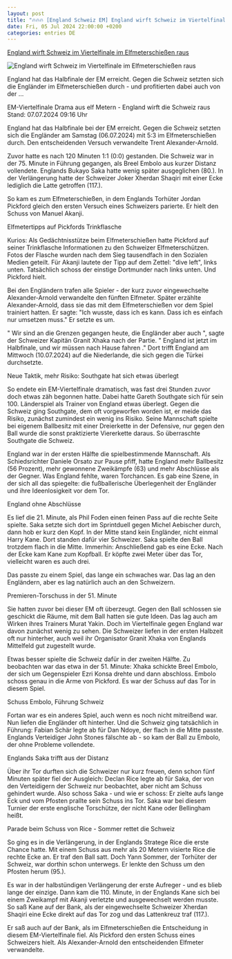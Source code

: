 ```yaml
---
layout: post
title: "🔥🔥🔥 [England Schweiz EM] England wirft Schweiz im Viertelfinale im Elfmeterschießen raus"
date: Fri, 05 Jul 2024 22:00:00 +0200
categories: entries DE
---
```

[England wirft Schweiz im Viertelfinale im Elfmeterschießen raus](https://www.sportschau.de/fussball/uefa-euro-2024/drama-aus-elf-metern-england-wirft-die-schweiz-raus,viertelfinale-england-schweiz-100.html)

![England wirft Schweiz im Viertelfinale im Elfmeterschießen raus](https://images.sportschau.de/image/343c384e-f02a-4f23-b62f-caa1c7c45a55/AAABkIll684/AAABjwnlFvA/16x9-1280/england-jubel-144.jpg)

England hat das Halbfinale der EM erreicht. Gegen die Schweiz setzten sich die Engländer im Elfmeterschießen durch - und profitierten dabei auch von der ...

EM-Viertelfinale Drama aus elf Metern - England wirft die Schweiz raus Stand: 07.07.2024 09:16 Uhr

England hat das Halbfinale bei der EM erreicht. Gegen die Schweiz setzten sich die Engländer am Samstag (06.07.2024) mit 5:3 im Elfmeterschießen durch. Den entscheidenden Versuch verwandelte Trent Alexander-Arnold.

Zuvor hatte es nach 120 Minuten 1:1 (0:0) gestanden. Die Schweiz war in der 75. Minute in Führung gegangen, als Breel Embolo aus kurzer Distanz vollendete. Englands Bukayo Saka hatte wenig später ausgeglichen (80.). In der Verlängerung hatte der Schweizer Joker Xherdan Shaqiri mit einer Ecke lediglich die Latte getroffen (117.).

So kam es zum Elfmeterschießen, in dem Englands Torhüter Jordan Pickford gleich den ersten Versuch eines Schweizers parierte. Er hielt den Schuss von Manuel Akanji.

Elfmetertipps auf Pickfords Trinkflasche

Kurios: Als Gedächtnisstütze beim Elfmeterschießen hatte Pickford auf seiner Trinkflasche Informationen zu den Schweizer Elfmeterschützen. Fotos der Flasche wurden nach dem Sieg tausendfach in den Sozialen Medien geteilt. Für Akanji lautete der Tipp auf dem Zettel: "dive left", links unten. Tatsächlich schoss der einstige Dortmunder nach links unten. Und Pickford hielt.

Bei den Engländern trafen alle Spieler - der kurz zuvor eingewechselte Alexander-Arnold verwandelte den fünften Elfmeter. Später erzählte Alexander-Arnold, dass sie das mit dem Elfmeterschießen vor dem Spiel trainiert hatten. Er sagte: "Ich wusste, dass ich es kann. Dass ich es einfach nur umsetzen muss." Er setzte es um.

" Wir sind an die Grenzen gegangen heute, die Engländer aber auch ", sagte der Schweizer Kapitän Granit Xhaka nach der Partie. " England ist jetzt im Halbfinale, und wir müssen nach Hause fahren ." Dort trifft England am Mittwoch (10.07.2024) auf die Niederlande, die sich gegen die Türkei durchsetzte.

Neue Taktik, mehr Risiko: Southgate hat sich etwas überlegt

So endete ein EM-Viertelfinale dramatisch, was fast drei Stunden zuvor doch etwas zäh begonnen hatte. Dabei hatte Gareth Southgate sich für sein 100. Länderspiel als Trainer von England etwas überlegt. Gegen die Schweiz ging Southgate, dem oft vorgeworfen worden ist, er meide das Risiko, zunächst zumindest ein wenig ins Risiko. Seine Mannschaft spielte bei eigenem Ballbesitz mit einer Dreierkette in der Defensive, nur gegen den Ball wurde die sonst praktizierte Viererkette daraus. So überraschte Southgate die Schweiz.

England war in der ersten Hälfte die spielbestimmende Mannschaft. Als Schiedsrichter Daniele Orsato zur Pause pfiff, hatte England mehr Ballbesitz (56 Prozent), mehr gewonnene Zweikämpfe (63) und mehr Abschlüsse als der Gegner. Was England fehlte, waren Torchancen. Es gab eine Szene, in der sich all das spiegelte: die fußballerische Überlegenheit der Engländer und ihre Ideenlosigkeit vor dem Tor.

England ohne Abschlüsse

Es lief die 21. Minute, als Phil Foden einen feinen Pass auf die rechte Seite spielte. Saka setzte sich dort im Sprintduell gegen Michel Aebischer durch, dann hob er kurz den Kopf. In der Mitte stand kein Engländer, nicht einmal Harry Kane. Dort standen dafür vier Schweizer. Saka spielte den Ball trotzdem flach in die Mitte. Immerhin: Anschließend gab es eine Ecke. Nach der Ecke kam Kane zum Kopfball. Er köpfte zwei Meter über das Tor, vielleicht waren es auch drei.

Das passte zu einem Spiel, das lange ein schwaches war. Das lag an den Engländern, aber es lag natürlich auch an den Schweizern.

Premieren-Torschuss in der 51. Minute

Sie hatten zuvor bei dieser EM oft überzeugt. Gegen den Ball schlossen sie geschickt die Räume, mit dem Ball hatten sie gute Ideen. Das lag auch am Wirken ihres Trainers Murat Yakin. Doch im Viertelfinale gegen England war davon zunächst wenig zu sehen. Die Schweizer liefen in der ersten Halbzeit oft nur hinterher, auch weil ihr Organisator Granit Xhaka von Englands Mittelfeld gut zugestellt wurde.

Etwas besser spielte die Schweiz dafür in der zweiten Hälfte. Zu beobachten war das etwa in der 51. Minute: Xhaka schickte Breel Embolo, der sich um Gegenspieler Ezri Konsa drehte und dann abschloss. Embolo schoss genau in die Arme von Pickford. Es war der Schuss auf das Tor in diesem Spiel.

Schuss Embolo, Führung Schweiz

Fortan war es ein anderes Spiel, auch wenn es noch nicht mitreißend war. Nun liefen die Engländer oft hinterher. Und die Schweiz ging tatsächlich in Führung: Fabian Schär legte ab für Dan Ndoye, der flach in die Mitte passte. Englands Verteidiger John Stones fälschte ab - so kam der Ball zu Embolo, der ohne Probleme vollendete.

Englands Saka trifft aus der Distanz

Über ihr Tor durften sich die Schweizer nur kurz freuen, denn schon fünf Minuten später fiel der Ausgleich: Declan Rice legte ab für Saka, der von den Verteidigern der Schweiz nur beobachtet, aber nicht am Schuss gehindert wurde. Also schoss Saka - und wie er schoss: Er zielte aufs lange Eck und vom Pfosten prallte sein Schuss ins Tor. Saka war bei diesem Turnier der erste englische Torschütze, der nicht Kane oder Bellingham heißt.

Parade beim Schuss von Rice - Sommer rettet die Schweiz

So ging es in die Verlängerung, in der Englands Stratege Rice die erste Chance hatte. Mit einem Schuss aus mehr als 20 Metern visierte Rice die rechte Ecke an. Er traf den Ball satt. Doch Yann Sommer, der Torhüter der Schweiz, war dorthin schon unterwegs. Er lenkte den Schuss um den Pfosten herum (95.).

Es war in der halbstündigen Verlängerung der erste Aufreger - und es blieb lange der einzige. Dann kam die 110. Minute, in der Englands Kane sich bei einem Zweikampf mit Akanji verletzte und ausgewechselt werden musste. So saß Kane auf der Bank, als der eingewechselte Schweizer Xherdan Shaqiri eine Ecke direkt auf das Tor zog und das Lattenkreuz traf (117.).

Er saß auch auf der Bank, als im Elfmeterschießen die Entscheidung in diesem EM-Viertelfinale fiel. Als Pickford den ersten Schuss eines Schweizers hielt. Als Alexander-Arnold den entscheidenden Elfmeter verwandelte.

